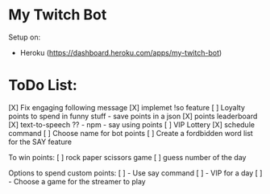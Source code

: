 # My Twitch Bot

Setup on:
- Heroku (https://dashboard.heroku.com/apps/my-twitch-bot)


# ToDo List:
[X] Fix engaging following message
[X] implemet !so feature 
[ ] Loyalty points to spend in funny stuff - save points in a json
[X] points leaderboard 
[X] text-to-speech ?? - npm - say using points
[ ] VIP Lottery
[X] schedule command 
[ ] Choose name for bot points
[ ] Create a fordbidden word list for the SAY feature

To win points:
[ ] rock paper scissors game
[ ] guess number of the day 

Options to spend custom points:
[ ] - Use say command
[ ] - VIP for a day
[ ] - Choose a game for the streamer to play
